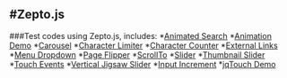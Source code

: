 #Zepto.js
---

###Test codes using Zepto.js, includes:
*[Animated Search](https://github.com/wallaceerick/zepto-js/blob/master/AnimatedSearch.html)
*[Animation Demo](https://github.com/wallaceerick/zepto-js/blob/master/Animation.html)
*[Carousel](https://github.com/wallaceerick/zepto-js/blob/master/Carousel.html)
*[Character Limiter](https://github.com/wallaceerick/zepto-js/blob/master/CharLimiter.html)
*[Character Counter](https://github.com/wallaceerick/zepto-js/blob/master/CharacterCount.html)
*[External Links](https://github.com/wallaceerick/zepto-js/blob/master/ExternalLinks.html)
*[Menu Dropdown](https://github.com/wallaceerick/zepto-js/blob/master/MenuDropwdown.html)
*[Page Flipper](https://github.com/wallaceerick/zepto-js/blob/master/PageFlipper.html)
*[ScrollTo](https://github.com/wallaceerick/zepto-js/blob/master/ScrollTo.html)
*[Slider](https://github.com/wallaceerick/zepto-js/blob/master/Slider.html)
*[Thumbnail Slider](https://github.com/wallaceerick/zepto-js/blob/master/ThumbnailSlider.html)
*[Touch Events](https://github.com/wallaceerick/zepto-js/blob/master/TouchEvents.html)
*[Vertical Jigsaw Slider](https://github.com/wallaceerick/zepto-js/blob/master/VerticalJigsaw.html)
*[Input Increment](https://github.com/wallaceerick/zepto-js/blob/master/inputIncrement.html)
*[jqTouch Demo](https://github.com/wallaceerick/zepto-js/blob/master/jqTouch.html)